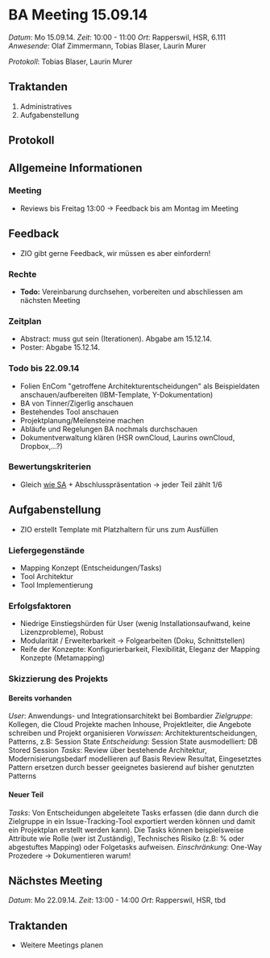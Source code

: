 BA Meeting 15.09.14
===================

*Datum*: Mo 15.09.14.
*Zeit*: 10:00 - 11:00
*Ort*: Rapperswil, HSR, 6.111
*Anwesende*:
	Olaf Zimmermann,
	Tobias Blaser,
	Laurin Murer
	
*Protokoll*: Tobias Blaser, Laurin Murer


Traktanden
----------

1. Administratives
2. Aufgabenstellung


Protokoll
---------

## Allgemeine Informationen

### Meeting

* Reviews bis Freitag 13:00 -> Feedback bis am Montag im Meeting


## Feedback

* ZIO gibt gerne Feedback, wir müssen es aber einfordern!


### Rechte

* **Todo:** Vereinbarung durchsehen, vorbereiten und abschliessen am nächsten Meeting


### Zeitplan

* Abstract: muss gut sein (Iterationen). Abgabe am 15.12.14.
* Poster: Abgabe 15.12.14.


### Todo bis 22.09.14

* Folien EnCom "getroffene Architekturentscheidungen" als Beispieldaten anschauen/aufbereiten (IBM-Template, Y-Dokumentation)
* BA von Tinner/Zigerlig anschauen
* Bestehendes Tool anschauen
* Projektplanung/Meilensteine machen
* Abläufe und Regelungen BA nochmals durchschauen
* Dokumentverwaltung klären (HSR ownCloud, Laurins ownCloud, Dropbox,...?)


### Bewertungskriterien

* Gleich [wie SA](https://www.hsr.ch/fileadmin/user_upload/hsr.ch/abt_I_crm/downloads/Beurteilung_SA_empty.doc) + Abschlusspräsentation -> jeder Teil zählt 1/6


## Aufgabenstellung

* ZIO erstellt Template mit Platzhaltern für uns zum Ausfüllen


### Liefergegenstände

* Mapping Konzept (Entscheidungen/Tasks)
* Tool Architektur
* Tool Implementierung


### Erfolgsfaktoren

* Niedrige Einstiegshürden für User (wenig Installationsaufwand, keine Lizenzprobleme), Robust
* Modularität / Erweiterbarkeit -> Folgearbeiten (Doku, Schnittstellen)
* Reife der Konzepte: Konfigurierbarkeit, Flexibilität, Eleganz der Mapping Konzepte (Metamapping)


### Skizzierung des Projekts

#### Bereits vorhanden

*User*: Anwendungs- und Integrationsarchitekt bei Bombardier
*Zielgruppe*: Kollegen, die Cloud Projekte machen Inhouse, Projektleiter, die Angebote schreiben und Projekt organisieren
*Vorwissen*: Architekturentscheidungen, Patterns, z.B: Session State
*Entscheidung*: Session State ausmodelliert: DB Stored Session
*Tasks*: Review über bestehende Architektur, Modernisierungsbedarf modellieren auf Basis Review Resultat, Eingesetztes Pattern ersetzen durch besser geeignetes basierend auf bisher genutzten Patterns

#### Neuer Teil

*Tasks*: Von Entscheidungen abgeleitete Tasks erfassen (die dann durch die Zielgruppe in ein Issue-Tracking-Tool exportiert werden können und damit ein Projektplan erstellt werden kann). Die Tasks können beispielsweise Attribute wie Rolle (wer ist Zuständig), Technisches Risiko (z.B: % oder abgestuftes Mapping) oder Folgetasks aufweisen.
*Einschränkung*: One-Way Prozedere -> Dokumentieren warum!


Nächstes Meeting
----------------
*Datum*: Mo 22.09.14.
*Zeit*: 13:00 - 14:00
*Ort*: Rapperswil, HSR, tbd

## Traktanden

* Weitere Meetings planen


